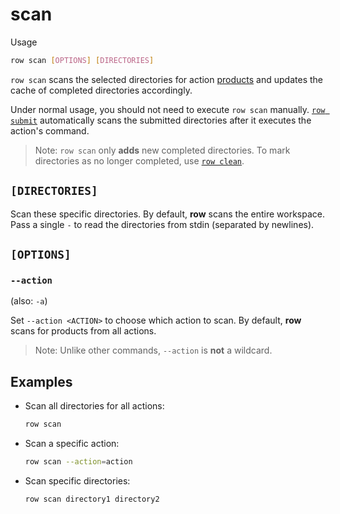 # scan

Usage
```bash
row scan [OPTIONS] [DIRECTORIES]
```

`row scan` scans the selected directories for action
[products](../workflow/action/index.md#products) and updates the cache
of completed directories accordingly.

Under normal usage, you should not need to execute `row scan` manually.
[`row submit`](submit.md) automatically scans the submitted directories after it
executes the action's command.

> Note: `row scan` only **adds** new completed directories. To mark directories
> as no longer completed, use [`row clean`](clean.md).

## `[DIRECTORIES]`

Scan these specific directories. By default, **row** scans the entire workspace.
Pass a single `-` to read the directories from stdin (separated by newlines).

## `[OPTIONS]`

### `--action`

(also: `-a`)

Set `--action <ACTION>` to choose which action to scan. By default, **row**
scans for products from all actions.

> Note: Unlike other commands, `--action` is **not** a wildcard.

## Examples

* Scan all directories for all actions:
  ```bash
  row scan
  ```
* Scan a specific action:
  ```bash
  row scan --action=action
  ```
* Scan specific directories:
  ```bash
  row scan directory1 directory2
  ```
